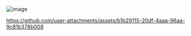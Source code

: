 ![image](https://github.com/user-attachments/assets/c0711bbc-bff0-41e4-8cae-f978b2f0fe6f)


https://github.com/user-attachments/assets/b1b29115-20df-4aaa-96aa-9c81b378b008

